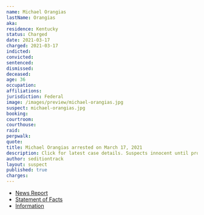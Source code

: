 ```yaml
---
name: Michael Orangias
lastName: Orangias
aka:
residence: Kentucky
status: Charged
date: 2021-03-17
charged: 2021-03-17
indicted:
convicted: 
sentenced: 
dismissed: 
deceased:
age: 36
occupation:
affiliations:
jurisdiction: Federal
image: /images/preview/michael-orangias.jpg
suspect: michael-orangias.jpg
booking:
courtroom:
courthouse:
raid:
perpwalk:
quote:
title: Michael Orangias arrested on March 17, 2021
description: Click for latest case details. Suspects innocent until proven guilty.
author: seditiontrack
layout: suspect
published: true
charges:
---
```

- [News Report](https://www.msn.com/en-us/news/crime/fbi-arrests-man-in-louisville-in-connection-with-jan-6-attack-on-us-capitol/ar-BB1eJyPL)
- [Statement of Facts](https://www.justice.gov/usao-dc/case-multi-defendant/file/1393711/download)
- [Information](https://www.justice.gov/usao-dc/case-multi-defendant/file/1393706/download)
